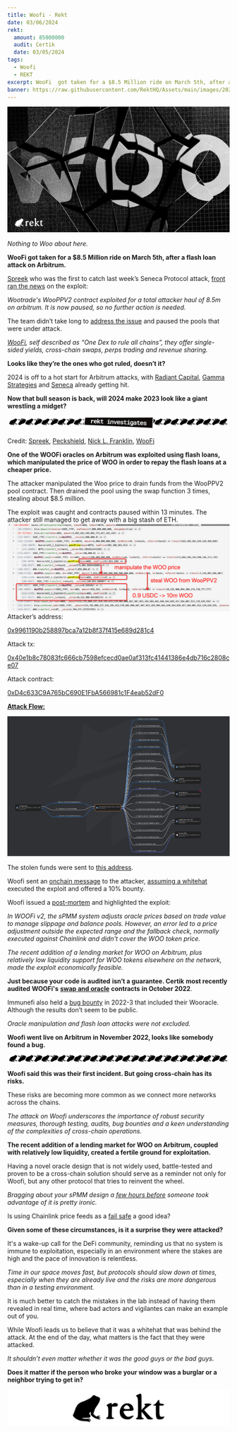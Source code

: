 ```yaml
---
title: Woofi - Rekt
date: 03/06/2024
rekt:
  amount: 85000000
  audit: Certik
  date: 03/05/2024
tags:
  - Woofi
  - REKT
excerpt: WooFi  got taken for a $8.5 Million ride on March 5th, after a flash loan attack on Arbitrum.
banner: https://raw.githubusercontent.com/RektHQ/Assets/main/images/2023/01/woofi-header.png
---
```

![](https://raw.githubusercontent.com/RektHQ/Assets/main/images/2023/01/woofi-header.png)
  




_Nothing to Woo about here._

  

**WooFi got taken for a $8.5 Million ride on March 5th, after a flash loan attack on Arbitrum.**

  

[Spreek](https://twitter.com/spreekaway) who was the first to catch last week’s Seneca Protocol attack, [front ran the news](https://twitter.com/spreekaway/status/1765046559832764886) on the exploit:

  

_Wootrade's WooPPV2 contract exploited for a total attacker haul of 8.5m on arbitrum. It is now paused, so no further action is needed._  


The team didn’t take long to [address the issue](https://twitter.com/_WOOFi/status/1765047837727891853) and paused the pools that were under attack.

  

_[WooFi](https://fi.woo.org/), self described as “One Dex to rule all chains”, they offer single-sided yields, cross-chain swaps, perps trading and revenue sharing._  
  
**Looks like they’re the ones who got ruled, doesn’t it?**

  

2024 is off to a hot start for Arbitrum attacks, with [Radiant Capital](https://rekt.news/radiant-capital-rekt/), [Gamma Strategies](https://rekt.news/gamma-strategies-rekt/) and [Seneca](https://rekt.news/seneca-protocol-rekt/) already getting hit.

  

**Now that bull season is back, will 2024 make 2023 look like a giant wrestling a midget?**

![](https://raw.githubusercontent.com/RektHQ/Assets/main/images/2021/09/rekt-investigates-linebreak.png)

  


Credit: [Spreek](https://twitter.com/spreekaway/status/1765046559832764886), [Peckshield](https://twitter.com/PeckShieldAlert/status/1765072442702401853), [Nick L. Franklin](https://twitter.com/0xNickLFranklin/status/1765057041398456594), [WooFi](https://fi.woo.org/)

  

**One of the WOOFi oracles on Arbitrum was exploited using flash loans, which manipulated the price of WOO in order to repay the flash loans at a cheaper price.**

  

The attacker manipulated the Woo price to drain funds from the WooPPV2 pool contract. Then drained the pool using the swap function 3 times, stealing about $8.5 million.

 
The exploit was caught and contracts paused within 13 minutes. The attacker still managed to get away with a big stash of ETH.
![](https://raw.githubusercontent.com/RektHQ/Assets/main/images/2023/01/woofi-code.png)
Attacker’s address:

[0x9961190b258897bca7a12b8f37f415e689d281c4](https://arbiscan.io/address/0x9961190b258897bca7a12b8f37f415e689d281c4)

  

Attack tx:

[0x40e1b8c78083fc666cb7598efcecd0ae0af313fc41441386e4db716c2808ce07](https://arbiscan.io/tx/0x40e1b8c78083fc666cb7598efcecd0ae0af313fc41441386e4db716c2808ce07)

  

Attack contract:

[0xD4c633C9A765bC690E1FbA566981c1F4eab52dF0](https://arbiscan.io/address/0xd4c633c9a765bc690e1fba566981c1f4eab52df0)

**[Attack Flow:](https://metasleuth.io/result/arbitrum/0x40e1b8c78083fc666cb7598efcecd0ae0af313fc41441386e4db716c2808ce07)**
 

![](https://raw.githubusercontent.com/RektHQ/Assets/main/images/2023/01/woofi-flow.png)
  

The stolen funds were sent to [this address](https://arbiscan.io/address/0xb59d04d9957c9e266dff5c4173d4d2324eb029ad).  
  
Woofi sent an [onchain message](https://arbiscan.io/tx/0xe4a7d630b46ecc8e11013447e2255ea8bf71c13bf44cc21ba72be6f11fbd1821) to the attacker, [assuming a whitehat](https://twitter.com/MetaTrustAlert/status/1765167754309665243) executed the exploit and offered a 10% bounty.

  

Woofi issued a [post-mortem](https://woo.org/blog/en/woofi-spmm-exploit-post-mortem) and highlighted the exploit:  
  
_In WOOFi v2, the sPMM system adjusts oracle prices based on trade value to manage slippage and balance pools. However, an error led to a price adjustment outside the expected range and the fallback check, normally executed against Chainlink and didn't cover the WOO token price._

  

_The recent addition of a lending market for WOO on Arbitrum, plus relatively low liquidity support for WOO tokens elsewhere on the network, made the exploit economically feasible._

  

**Just because your code is audited** **isn’t a guarantee. Certik** **most recently** **audited** **WOOFi's** [**swap and oracle**](https://skynet.certik.com/projects/woofiswap)  **contracts** **in October 2022**.

  

Immunefi also held a [bug bounty](https://immunefi.com/bounty/woofi/) in 2022-3 that included their Wooracle. Although the results don’t seem to be public.  
  
_Oracle manipulation_ _and_ _flash loan attacks_ _were not excluded._  
  
**Woofi went live on Arbitrum in November 2022, looks like somebody found a bug.**

![](https://raw.githubusercontent.com/RektHQ/Assets/main/images/2021/03/rekt-linebreak.png)



**Woofi said this was their first incident. But going cross-chain has its risks.**

These risks are becoming more common as we connect more networks across the chains.

*The attack on Woofi underscores the importance of robust security measures, thorough testing, audits, bug bounties and a keen understanding of the complexities of cross-chain operations.*

**The recent addition of a lending market for WOO on Arbitrum, coupled with relatively low liquidity, created a fertile ground for exploitation.**

Having a novel oracle design that is not widely used, battle-tested and proven to be a cross-chain solution should serve as a reminder not only for Woofi, but any other protocol that tries to reinvent the wheel.

*Bragging about your sPMM design a [few hours before](https://twitter.com/_WOOFi/status/1764947706529845634) someone took advantage of it is pretty ironic.*  
  
Is using Chainlink price feeds as a [fail safe](https://learn.woo.org/v/woofi-dev-docs/resources/on-chain-price-feeds) a good idea?

**Given some of these circumstances, is it a surprise they were attacked?**

It's a wake-up call for the DeFi community, reminding us that no system is immune to exploitation, especially in an environment where the stakes are high and the pace of innovation is relentless.  
  
*Time in our space moves fast, but protocols should slow down at times, especially when they are already live and the risks are more dangerous than in a testing environment.*

It is much better to catch the mistakes in the lab instead of having them revealed in real time, where bad actors and vigilantes can make an example out of you.  
  
While Woofi leads us to believe that it was a whitehat that was behind the attack. At the end of the day, what matters is the fact that they were attacked.

*It shouldn’t even matter whether it was the good guys or the bad guys.*

  

**Does it matter if the person who broke your window was a burglar or a neighbor trying to get in?**

![](https://raw.githubusercontent.com/RektHQ/Assets/main/images/2021/08/rekt-outline-conc.png)
